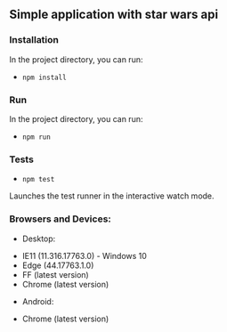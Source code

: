 ## Simple application with star wars api


### Installation

In the project directory, you can run:

* `npm install`

### Run

In the project directory, you can run:

* `npm run`

### Tests

* `npm test`

Launches the test runner in the interactive watch mode.<br>

### Browsers and Devices:

* Desktop:
- IE11 (11.316.17763.0) - Windows 10
- Edge (44.17763.1.0)
- FF (latest version)
- Chrome (latest version)
* Android:
- Chrome (latest version)